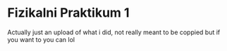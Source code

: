 # Fizikalni Praktikum 1
Actually just an upload of what i did, not really meant to be coppied but if you want to you can lol
